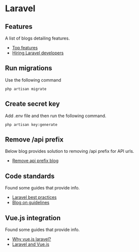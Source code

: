 # Laravel

## Features

A list of blogs detailing features.

- [Top features](https://medium.com/@ronak8036/top-features-of-laravel-php-framework-9082ac9eb4f2)
- [Hiring Laravel developers](https://www.coruscatesolution.com/things-to-consider-to-hire-dedicated-laravel-developers/)

## Run migrations

Use the following command

```
php artisan migrate
```

## Create secret key

Add .env file and then run the following command.

```
php artisan key:generate
```

## Remove /api prefix

Below blog provides solution to removing /api prefix for API urls.

- [Remove api prefix blog](https://medium.com/@arthajonar/remove-api-prefix-from-url-on-laravel-35ed585f3a53)

## Code standards

Found some guides that provide info.

- [Laravel best practices](https://www.laravelbestpractices.com/)
- [Blog on guidelines](https://guidelines.spatie.be/code-style/laravel-php#general-php-rules)

## Vue.js integration

Found some guides that provide info.

- [Why vue.js laravel?](https://blog.pusher.com/why-vuejs-laravel)
- [Laravel and Vue.js](https://towardsdatascience.com/laravel-and-vue-c30770f1e88)

